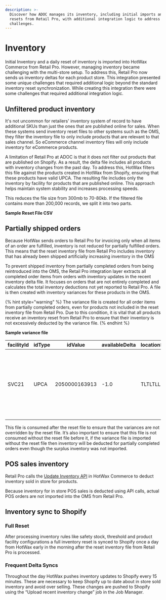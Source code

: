```yaml
---
description: >-
  Discover how ADOC manages its inventory, including initial imports and daily
  resets from Retail Pro, with additional integration logic to address
  challenges.
---
```


# Inventory

Initial Inventory and a daily reset of inventory is imported into HotWax Commerce from Retail Pro. However, managing inventory became challenging with the multi-store setup. To address this, Retail Pro now sends us inventory deltas for each product store. This integration presented some unique challenges that required additional logic beyond the standard inventory reset synchronization. While creating this integration there were some challenges that required additional integration logic.

## Unfiltered product inventory

It's not uncommon for retailers' inventory system of record to have additional SKUs than just the ones that are published online for sales. When these systems send inventory reset files to other systems such as the OMS, they filter the inventory file to only include products that are relevant to that sales channel. So eCommerce channel inventory files will only include inventory for eCommerce products.

A limitation of Retail Pro at ADOC is that it does not filter out products that are published on Shopify. As a result, the delta file includes all products with inventory changes from the past day. To address this, HotWax filters this file against the products created in HotWax from Shopify, ensuring that these products have valid UPCA. The resulting file includes only the inventory by facility for products that are published online. This approach helps maintain system stability and increases processing speeds.

This reduces the file size from 300mb to 70-80kb. If the filtered file contains more than 200,000 records, we split it into two parts.

**Sample Reset File CSV**

## Partially shipped orders

Because HotWax sends orders to Retail Pro for invoicing only when all items of an order are fulfilled, inventory is not reduced for partially fulfilled orders. This means that the reset inventory file from Retail Pro includes inventory that has already been shipped artificially increasing inventory in the OMS

To prevent shipped inventory from partially completed orders from being reintroduced into the OMS, the Retail Pro integration layer extracts all completed order items from orders with inventory updates in the recent inventory delta file. It focuses on orders that are not entirely completed and calculates the total inventory deductions not yet reported to Retail Pro. A file is then created with inventory variances for these products in the OMS.

{% hint style="warning" %}
The variance file is created for all order items from partially completed orders, even for products not included in the reset inventory file from Retail Pro. Due to this condition, it is vital that all products receive an inventory reset from Retail Pro to ensure that their inventory is not excessively deducted by the variance file.
{% endhint %}

**Sample variance file**

| facilityId | idType | idValue       | availableDelta | locationSeqId | varianceReasonId | comments                                                                                    |
| ---------- | ------ | ------------- | -------------- | ------------- | ---------------- | ------------------------------------------------------------------------------------------- |
| SVC21      | UPCA   | 2050000163913 | -1.0           | TLTLTLLL01    | VAR\_INTEGR      | Inventory Variance sent as part of Reset Inventory deduction for partially completed orders |

This file is consumed after the reset file to ensure that the variances are not overridden by the reset file. It’s also important to ensure that this file is not consumed without the reset file before it, if the variance file is imported without the reset file then inventory will be deducted for partially completed orders even though the surplus inventory was not imported.

## POS sales inventory

Retail Pro calls the [Update Inventory API](\(https:/github.com/hotwax/oms-documentation/blob/oms1.0/Inventory/Update%20Inventory.md\)) in HotWax Commerce to deduct inventory sold in store for products.

Because inventory for in store POS sales is deducted using API calls, actual POS orders are not imported into the OMS from Retail Pro.

## Inventory sync to Shopify

### Full Reset

After processing inventory rules like safety stock, threshold and product facility configurations a full inventory reset is synced to Shopify once a day from HotWax early in the morning after the reset inventory file from Retail Pro is processed.

### Frequent Delta Syncs

Throughout the day HotWax pushes inventory updates to Shopify every 15 minutes. These are necessary to keep Shopify up to date about in store sold inventory and avoid over selling. These changes are pushed to Shopify using the “Upload recent inventory change” job in the Job Manager.